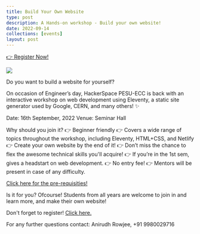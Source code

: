 ```yaml
---
title: Build Your Own Website
type: post
description: A Hands-on workshop - Build your own website!
date: 2022-09-14
collections: [events]
layout: post
---
```


<section class="p-index_links_link">
    <a href="https://forms.gle/iPs8d3agf5i9H1LEA" class="c-gradient-link"> 👉 Register Now! </a>
</section>

![](/static/images/byow/byow_poster_v5.png)

Do you want to build a website for yourself?

On occasion of Engineer’s day, HackerSpace PESU-ECC is back with an interactive workshop on web development using Eleventy, a static site generator used by Google, CERN, and many others! ✨

Date: 16th September, 2022
Venue: Seminar Hall

Why should you join it?
👉 Beginner friendly
👉 Covers a wide range of topics throughout the workshop, including Eleventy, HTML+CSS, and Netlify
👉 Create your own website by the end of it!
👉 Don’t miss the chance to flex the awesome technical skills you'll acquire!
👉 If you’re in the 1st sem, gives a headstart on web development.
👉 No entry fee!
👉 Mentors will be present in case of any difficulty.

[Click here for the pre-requisities!](https://saksham-11ty.netlify.app/posts/2022/prereqisite/)

Is it for you?
Ofcourse! Students from all years are welcome to join in and learn more, and make their own website!

Don't forget to register! [Click here.](https://tiy1l0l7c8l.typeform.com/to/ftfPjQbO)

For any further questions contact: Anirudh Rowjee, +91 9980029716
